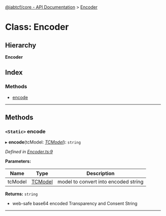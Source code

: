[@iabtcf/core - API Documentation](../README.md) > [Encoder](../classes/encoder.md)

# Class: Encoder

## Hierarchy

**Encoder**

## Index

### Methods

* [encode](encoder.md#encode)

---

## Methods

<a id="encode"></a>

### `<Static>` encode

▸ **encode**(tcModel: *[TCModel](tcmodel.md)*): `string`

*Defined in [Encoder.ts:9](https://github.com/chrispaterson/iabtcf-es/blob/0fbe340/modules/core/src/Encoder.ts#L9)*

**Parameters:**

| Name | Type | Description |
| ------ | ------ | ------ |
| tcModel | [TCModel](tcmodel.md) |  model to convert into encoded string |

**Returns:** `string`
*   web-safe base64 encoded Transparency and Consent String

___

